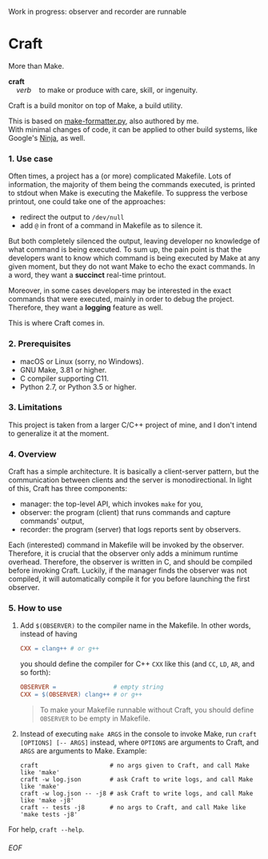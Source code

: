 Work in progress: observer and recorder are runnable

# Craft

More than Make.

**craft**<br>
&nbsp;&nbsp;&nbsp;&nbsp;*verb*&nbsp;&nbsp;&nbsp;&nbsp;to make or produce with care, skill, or ingenuity.

Craft is a build monitor on top of Make, a build utility.

This is based on [make-formatter.py](https://github.com/Leedehai/make-output-prettify), also authored by me.<br>
With minimal changes of code, it can be applied to other build systems, like Google's [Ninja](https://ninja-build.org), as well. 

### 1. Use case
Often times, a project has a (or more) complicated Makefile. Lots of information, the majority of them being the commands executed, is printed to stdout when Make is executing the Makefile. To suppress the verbose printout, one could take one of the approaches:
- redirect the output to `/dev/null`
- add `@` in front of a command in Makefile as to silence it.

But both completely silenced the output, leaving developer no knowledge of what command is being executed. To sum up, the pain point is that the developers want to know which command is being executed by Make at any given moment, but they do not want Make to echo the exact commands. In a word, they want a **succinct** real-time printout.

Moreover, in some cases developers may be interested in the exact commands that were executed, mainly in order to debug the project. Therefore, they want a **logging** feature as well.

This is where Craft comes in.

### 2. Prerequisites
- macOS or Linux (sorry, no Windows).
- GNU Make, 3.81 or higher.
- C compiler supporting C11.
- Python 2.7, or Python 3.5 or higher.

### 3. Limitations
This project is taken from a larger C/C++ project of mine, and I don't intend to generalize it at the moment.

### 4. Overview
Craft has a simple architecture. It is basically a client-server pattern, but the communication between clients and the server is monodirectional. In light of this, Craft has three components:
- manager: the top-level API, which invokes `make` for you,
- observer: the program (client) that runs commands and capture commands' output,
- recorder: the program (server) that logs reports sent by observers.

Each (interested) command in Makefile will be invoked by the observer. Therefore, it is crucial that the observer only adds a minimum runtime overhead. Therefore, the observer is written in C, and should be compiled before invoking Craft. Luckily, if the manager finds the observer was not compiled, it will automatically compile it for you before launching the first observer.

### 5. How to use
1. Add `$(OBSERVER)` to the compiler name in the Makefile. In other words, instead of having
	```makefile
	CXX = clang++ # or g++
	```
	you should define the compiler for C++ `CXX` like this (and `CC`, `LD`, `AR`, and so forth):
	```makefile
	OBSERVER =                # empty string
	CXX = $(OBSERVER) clang++ # or g++
	```
	> To make your Makefile runnable without Craft, you should define `OBSERVER` to be empty in Makefile.

2. Instead of executing `make ARGS` in the console to invoke Make, run `craft [OPTIONS] [-- ARGS]` instead, where `OPTIONS` are arguments to Craft, and `ARGS` are arguments to Make. Example:
	```shell
	craft                    # no args given to Craft, and call Make like 'make'
	craft -w log.json        # ask Craft to write logs, and call Make like 'make'
	craft -w log.json -- -j8 # ask Craft to write logs, and call Make like 'make -j8'
	craft -- tests -j8       # no args to Craft, and call Make like 'make tests -j8'
	```

For help, `craft --help`.

###### EOF
